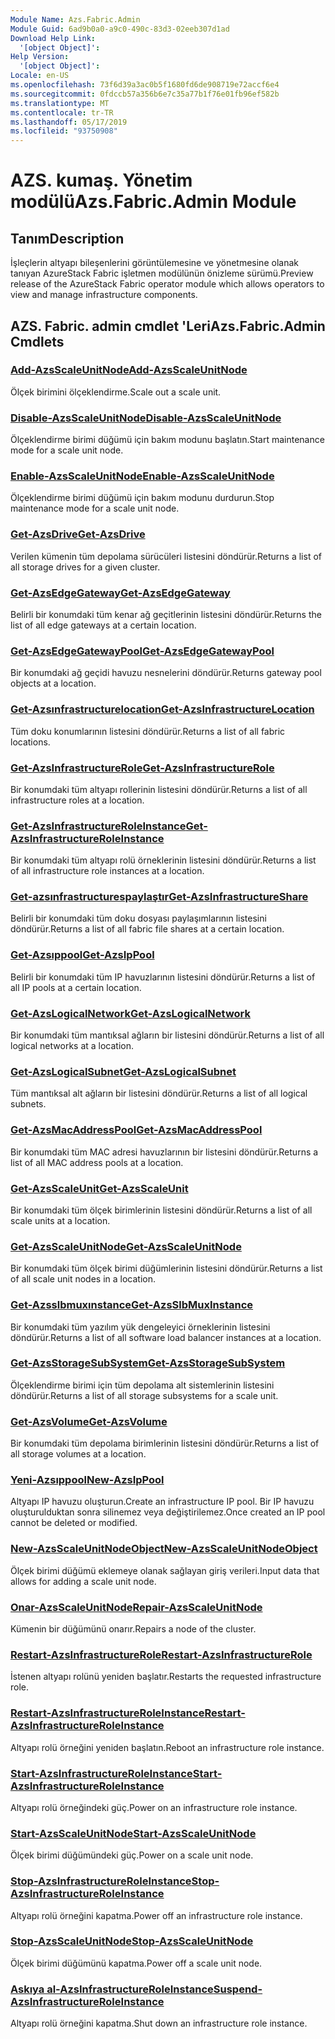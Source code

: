```yaml
---
Module Name: Azs.Fabric.Admin
Module Guid: 6ad9b0a0-a9c0-490c-83d3-02eeb307d1ad
Download Help Link:
  '[object Object]': 
Help Version:
  '[object Object]': 
Locale: en-US
ms.openlocfilehash: 73f6d39a3ac0b5f1680fd6de908719e72accf6e4
ms.sourcegitcommit: 0fdccb57a356b6e7c35a77b1f76e01fb96ef582b
ms.translationtype: MT
ms.contentlocale: tr-TR
ms.lasthandoff: 05/17/2019
ms.locfileid: "93750908"
---
```

# <span data-ttu-id="1dd20-101">AZS. kumaş. Yönetim modülü</span><span class="sxs-lookup"><span data-stu-id="1dd20-101">Azs.Fabric.Admin Module</span></span>
## <span data-ttu-id="1dd20-102">Tanım</span><span class="sxs-lookup"><span data-stu-id="1dd20-102">Description</span></span>
<span data-ttu-id="1dd20-103">İşleçlerin altyapı bileşenlerini görüntülemesine ve yönetmesine olanak tanıyan AzureStack Fabric işletmen modülünün önizleme sürümü.</span><span class="sxs-lookup"><span data-stu-id="1dd20-103">Preview release of the AzureStack Fabric operator module which allows operators to view and manage infrastructure components.</span></span>

## <span data-ttu-id="1dd20-104">AZS. Fabric. admin cmdlet 'Leri</span><span class="sxs-lookup"><span data-stu-id="1dd20-104">Azs.Fabric.Admin Cmdlets</span></span>
### [<span data-ttu-id="1dd20-105">Add-AzsScaleUnitNode</span><span class="sxs-lookup"><span data-stu-id="1dd20-105">Add-AzsScaleUnitNode</span></span>](Add-AzsScaleUnitNode.md)
<span data-ttu-id="1dd20-106">Ölçek birimini ölçeklendirme.</span><span class="sxs-lookup"><span data-stu-id="1dd20-106">Scale out a scale unit.</span></span>

### [<span data-ttu-id="1dd20-107">Disable-AzsScaleUnitNode</span><span class="sxs-lookup"><span data-stu-id="1dd20-107">Disable-AzsScaleUnitNode</span></span>](Disable-AzsScaleUnitNode.md)
<span data-ttu-id="1dd20-108">Ölçeklendirme birimi düğümü için bakım modunu başlatın.</span><span class="sxs-lookup"><span data-stu-id="1dd20-108">Start maintenance mode for a scale unit node.</span></span>

### [<span data-ttu-id="1dd20-109">Enable-AzsScaleUnitNode</span><span class="sxs-lookup"><span data-stu-id="1dd20-109">Enable-AzsScaleUnitNode</span></span>](Enable-AzsScaleUnitNode.md)
<span data-ttu-id="1dd20-110">Ölçeklendirme birimi düğümü için bakım modunu durdurun.</span><span class="sxs-lookup"><span data-stu-id="1dd20-110">Stop maintenance mode for a scale unit node.</span></span>

### [<span data-ttu-id="1dd20-111">Get-AzsDrive</span><span class="sxs-lookup"><span data-stu-id="1dd20-111">Get-AzsDrive</span></span>](Get-AzsDrive.md)
<span data-ttu-id="1dd20-112">Verilen kümenin tüm depolama sürücüleri listesini döndürür.</span><span class="sxs-lookup"><span data-stu-id="1dd20-112">Returns a list of all storage drives for a given cluster.</span></span>

### [<span data-ttu-id="1dd20-113">Get-AzsEdgeGateway</span><span class="sxs-lookup"><span data-stu-id="1dd20-113">Get-AzsEdgeGateway</span></span>](Get-AzsEdgeGateway.md)
<span data-ttu-id="1dd20-114">Belirli bir konumdaki tüm kenar ağ geçitlerinin listesini döndürür.</span><span class="sxs-lookup"><span data-stu-id="1dd20-114">Returns the list of all edge gateways at a certain location.</span></span>

### [<span data-ttu-id="1dd20-115">Get-AzsEdgeGatewayPool</span><span class="sxs-lookup"><span data-stu-id="1dd20-115">Get-AzsEdgeGatewayPool</span></span>](Get-AzsEdgeGatewayPool.md)
<span data-ttu-id="1dd20-116">Bir konumdaki ağ geçidi havuzu nesnelerini döndürür.</span><span class="sxs-lookup"><span data-stu-id="1dd20-116">Returns gateway pool objects at a location.</span></span>

### [<span data-ttu-id="1dd20-117">Get-Azsınfrastructurelocation</span><span class="sxs-lookup"><span data-stu-id="1dd20-117">Get-AzsInfrastructureLocation</span></span>](Get-AzsInfrastructureLocation.md)
<span data-ttu-id="1dd20-118">Tüm doku konumlarının listesini döndürür.</span><span class="sxs-lookup"><span data-stu-id="1dd20-118">Returns a list of all fabric locations.</span></span>

### [<span data-ttu-id="1dd20-119">Get-AzsInfrastructureRole</span><span class="sxs-lookup"><span data-stu-id="1dd20-119">Get-AzsInfrastructureRole</span></span>](Get-AzsInfrastructureRole.md)
<span data-ttu-id="1dd20-120">Bir konumdaki tüm altyapı rollerinin listesini döndürür.</span><span class="sxs-lookup"><span data-stu-id="1dd20-120">Returns a list of all infrastructure roles at a location.</span></span>

### [<span data-ttu-id="1dd20-121">Get-AzsInfrastructureRoleInstance</span><span class="sxs-lookup"><span data-stu-id="1dd20-121">Get-AzsInfrastructureRoleInstance</span></span>](Get-AzsInfrastructureRoleInstance.md)
<span data-ttu-id="1dd20-122">Bir konumdaki tüm altyapı rolü örneklerinin listesini döndürür.</span><span class="sxs-lookup"><span data-stu-id="1dd20-122">Returns a list of all infrastructure role instances at a location.</span></span>

### [<span data-ttu-id="1dd20-123">Get-azsınfrastructurespaylaştır</span><span class="sxs-lookup"><span data-stu-id="1dd20-123">Get-AzsInfrastructureShare</span></span>](Get-AzsInfrastructureShare.md)
<span data-ttu-id="1dd20-124">Belirli bir konumdaki tüm doku dosyası paylaşımlarının listesini döndürür.</span><span class="sxs-lookup"><span data-stu-id="1dd20-124">Returns a list of all fabric file shares at a certain location.</span></span>

### [<span data-ttu-id="1dd20-125">Get-Azsıppool</span><span class="sxs-lookup"><span data-stu-id="1dd20-125">Get-AzsIpPool</span></span>](Get-AzsIpPool.md)
<span data-ttu-id="1dd20-126">Belirli bir konumdaki tüm IP havuzlarının listesini döndürür.</span><span class="sxs-lookup"><span data-stu-id="1dd20-126">Returns a list of all IP pools at a certain location.</span></span>

### [<span data-ttu-id="1dd20-127">Get-AzsLogicalNetwork</span><span class="sxs-lookup"><span data-stu-id="1dd20-127">Get-AzsLogicalNetwork</span></span>](Get-AzsLogicalNetwork.md)
<span data-ttu-id="1dd20-128">Bir konumdaki tüm mantıksal ağların bir listesini döndürür.</span><span class="sxs-lookup"><span data-stu-id="1dd20-128">Returns a list of all logical networks at a location.</span></span>

### [<span data-ttu-id="1dd20-129">Get-AzsLogicalSubnet</span><span class="sxs-lookup"><span data-stu-id="1dd20-129">Get-AzsLogicalSubnet</span></span>](Get-AzsLogicalSubnet.md)
<span data-ttu-id="1dd20-130">Tüm mantıksal alt ağların bir listesini döndürür.</span><span class="sxs-lookup"><span data-stu-id="1dd20-130">Returns a list of all logical subnets.</span></span>

### [<span data-ttu-id="1dd20-131">Get-AzsMacAddressPool</span><span class="sxs-lookup"><span data-stu-id="1dd20-131">Get-AzsMacAddressPool</span></span>](Get-AzsMacAddressPool.md)
<span data-ttu-id="1dd20-132">Bir konumdaki tüm MAC adresi havuzlarının bir listesini döndürür.</span><span class="sxs-lookup"><span data-stu-id="1dd20-132">Returns a list of all MAC address pools at a location.</span></span>

### [<span data-ttu-id="1dd20-133">Get-AzsScaleUnit</span><span class="sxs-lookup"><span data-stu-id="1dd20-133">Get-AzsScaleUnit</span></span>](Get-AzsScaleUnit.md)
<span data-ttu-id="1dd20-134">Bir konumdaki tüm ölçek birimlerinin listesini döndürür.</span><span class="sxs-lookup"><span data-stu-id="1dd20-134">Returns a list of all scale units at a location.</span></span>

### [<span data-ttu-id="1dd20-135">Get-AzsScaleUnitNode</span><span class="sxs-lookup"><span data-stu-id="1dd20-135">Get-AzsScaleUnitNode</span></span>](Get-AzsScaleUnitNode.md)
<span data-ttu-id="1dd20-136">Bir konumdaki tüm ölçek birimi düğümlerinin listesini döndürür.</span><span class="sxs-lookup"><span data-stu-id="1dd20-136">Returns a list of all scale unit nodes in a location.</span></span>

### [<span data-ttu-id="1dd20-137">Get-Azsslbmuxınstance</span><span class="sxs-lookup"><span data-stu-id="1dd20-137">Get-AzsSlbMuxInstance</span></span>](Get-AzsSlbMuxInstance.md)
<span data-ttu-id="1dd20-138">Bir konumdaki tüm yazılım yük dengeleyici örneklerinin listesini döndürür.</span><span class="sxs-lookup"><span data-stu-id="1dd20-138">Returns a list of all software load balancer instances at a location.</span></span>

### [<span data-ttu-id="1dd20-139">Get-AzsStorageSubSystem</span><span class="sxs-lookup"><span data-stu-id="1dd20-139">Get-AzsStorageSubSystem</span></span>](Get-AzsStorageSubSystem.md)
<span data-ttu-id="1dd20-140">Ölçeklendirme birimi için tüm depolama alt sistemlerinin listesini döndürür.</span><span class="sxs-lookup"><span data-stu-id="1dd20-140">Returns a list of all storage subsystems for a scale unit.</span></span>

### [<span data-ttu-id="1dd20-141">Get-AzsVolume</span><span class="sxs-lookup"><span data-stu-id="1dd20-141">Get-AzsVolume</span></span>](Get-AzsVolume.md)
<span data-ttu-id="1dd20-142">Bir konumdaki tüm depolama birimlerinin listesini döndürür.</span><span class="sxs-lookup"><span data-stu-id="1dd20-142">Returns a list of all storage volumes at a location.</span></span>

### [<span data-ttu-id="1dd20-143">Yeni-Azsıppool</span><span class="sxs-lookup"><span data-stu-id="1dd20-143">New-AzsIpPool</span></span>](New-AzsIpPool.md)
<span data-ttu-id="1dd20-144">Altyapı IP havuzu oluşturun.</span><span class="sxs-lookup"><span data-stu-id="1dd20-144">Create an infrastructure IP pool.</span></span>
<span data-ttu-id="1dd20-145">Bir IP havuzu oluşturulduktan sonra silinemez veya değiştirilemez.</span><span class="sxs-lookup"><span data-stu-id="1dd20-145">Once created an IP pool cannot be deleted or modified.</span></span>

### [<span data-ttu-id="1dd20-146">New-AzsScaleUnitNodeObject</span><span class="sxs-lookup"><span data-stu-id="1dd20-146">New-AzsScaleUnitNodeObject</span></span>](New-AzsScaleUnitNodeObject.md)
<span data-ttu-id="1dd20-147">Ölçek birimi düğümü eklemeye olanak sağlayan giriş verileri.</span><span class="sxs-lookup"><span data-stu-id="1dd20-147">Input data that allows for adding a scale unit node.</span></span>

### [<span data-ttu-id="1dd20-148">Onar-AzsScaleUnitNode</span><span class="sxs-lookup"><span data-stu-id="1dd20-148">Repair-AzsScaleUnitNode</span></span>](Repair-AzsScaleUnitNode.md)
<span data-ttu-id="1dd20-149">Kümenin bir düğümünü onarır.</span><span class="sxs-lookup"><span data-stu-id="1dd20-149">Repairs a node of the cluster.</span></span>

### [<span data-ttu-id="1dd20-150">Restart-AzsInfrastructureRole</span><span class="sxs-lookup"><span data-stu-id="1dd20-150">Restart-AzsInfrastructureRole</span></span>](Restart-AzsInfrastructureRole.md)
<span data-ttu-id="1dd20-151">İstenen altyapı rolünü yeniden başlatır.</span><span class="sxs-lookup"><span data-stu-id="1dd20-151">Restarts the requested infrastructure role.</span></span>

### [<span data-ttu-id="1dd20-152">Restart-AzsInfrastructureRoleInstance</span><span class="sxs-lookup"><span data-stu-id="1dd20-152">Restart-AzsInfrastructureRoleInstance</span></span>](Restart-AzsInfrastructureRoleInstance.md)
<span data-ttu-id="1dd20-153">Altyapı rolü örneğini yeniden başlatın.</span><span class="sxs-lookup"><span data-stu-id="1dd20-153">Reboot an infrastructure role instance.</span></span>

### [<span data-ttu-id="1dd20-154">Start-AzsInfrastructureRoleInstance</span><span class="sxs-lookup"><span data-stu-id="1dd20-154">Start-AzsInfrastructureRoleInstance</span></span>](Start-AzsInfrastructureRoleInstance.md)
<span data-ttu-id="1dd20-155">Altyapı rolü örneğindeki güç.</span><span class="sxs-lookup"><span data-stu-id="1dd20-155">Power on an infrastructure role instance.</span></span>

### [<span data-ttu-id="1dd20-156">Start-AzsScaleUnitNode</span><span class="sxs-lookup"><span data-stu-id="1dd20-156">Start-AzsScaleUnitNode</span></span>](Start-AzsScaleUnitNode.md)
<span data-ttu-id="1dd20-157">Ölçek birimi düğümündeki güç.</span><span class="sxs-lookup"><span data-stu-id="1dd20-157">Power on a scale unit node.</span></span>

### [<span data-ttu-id="1dd20-158">Stop-AzsInfrastructureRoleInstance</span><span class="sxs-lookup"><span data-stu-id="1dd20-158">Stop-AzsInfrastructureRoleInstance</span></span>](Stop-AzsInfrastructureRoleInstance.md)
<span data-ttu-id="1dd20-159">Altyapı rolü örneğini kapatma.</span><span class="sxs-lookup"><span data-stu-id="1dd20-159">Power off an infrastructure role instance.</span></span>

### [<span data-ttu-id="1dd20-160">Stop-AzsScaleUnitNode</span><span class="sxs-lookup"><span data-stu-id="1dd20-160">Stop-AzsScaleUnitNode</span></span>](Stop-AzsScaleUnitNode.md)
<span data-ttu-id="1dd20-161">Ölçek birimi düğümünü kapatma.</span><span class="sxs-lookup"><span data-stu-id="1dd20-161">Power off a scale unit node.</span></span>

### [<span data-ttu-id="1dd20-162">Askıya al-AzsInfrastructureRoleInstance</span><span class="sxs-lookup"><span data-stu-id="1dd20-162">Suspend-AzsInfrastructureRoleInstance</span></span>](Suspend-AzsInfrastructureRoleInstance.md)
<span data-ttu-id="1dd20-163">Altyapı rolü örneğini kapatma.</span><span class="sxs-lookup"><span data-stu-id="1dd20-163">Shut down an infrastructure role instance.</span></span>

